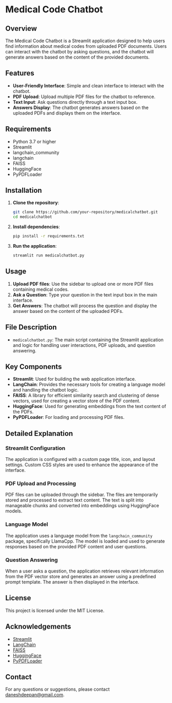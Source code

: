 
# Medical Code Chatbot

## Overview

The Medical Code Chatbot is a Streamlit application designed to help users find information about medical codes from uploaded PDF documents. Users can interact with the chatbot by asking questions, and the chatbot will generate answers based on the content of the provided documents.

## Features

- **User-Friendly Interface**: Simple and clean interface to interact with the chatbot.
- **PDF Upload**: Upload multiple PDF files for the chatbot to reference.
- **Text Input**: Ask questions directly through a text input box.
- **Answers Display**: The chatbot generates answers based on the uploaded PDFs and displays them on the interface.

## Requirements

- Python 3.7 or higher
- Streamlit
- langchain_community
- langchain
- FAISS
- HuggingFace
- PyPDFLoader

## Installation

1. **Clone the repository**:
   ```bash
   git clone https://github.com/your-repository/medicalchatbot.git
   cd medicalchatbot
   ```

2. **Install dependencies**:
   ```bash
   pip install -r requirements.txt
   ```

3. **Run the application**:
   ```bash
   streamlit run medicalchatbot.py
   ```

## Usage

1. **Upload PDF files**: Use the sidebar to upload one or more PDF files containing medical codes.
2. **Ask a Question**: Type your question in the text input box in the main interface.
3. **Get Answers**: The chatbot will process the question and display the answer based on the content of the uploaded PDFs.

## File Description

- `medicalchatbot.py`: The main script containing the Streamlit application and logic for handling user interactions, PDF uploads, and question answering.

## Key Components

- **Streamlit**: Used for building the web application interface.
- **LangChain**: Provides the necessary tools for creating a language model and handling the chatbot logic.
- **FAISS**: A library for efficient similarity search and clustering of dense vectors, used for creating a vector store of the PDF content.
- **HuggingFace**: Used for generating embeddings from the text content of the PDFs.
- **PyPDFLoader**: For loading and processing PDF files.

## Detailed Explanation

### Streamlit Configuration

The application is configured with a custom page title, icon, and layout settings. Custom CSS styles are used to enhance the appearance of the interface.

### PDF Upload and Processing

PDF files can be uploaded through the sidebar. The files are temporarily stored and processed to extract text content. The text is split into manageable chunks and converted into embeddings using HuggingFace models.

### Language Model

The application uses a language model from the `langchain_community` package, specifically LlamaCpp. The model is loaded and used to generate responses based on the provided PDF content and user questions.

### Question Answering

When a user asks a question, the application retrieves relevant information from the PDF vector store and generates an answer using a predefined prompt template. The answer is then displayed in the interface.

## License

This project is licensed under the MIT License.

## Acknowledgements

- [Streamlit](https://streamlit.io/)
- [LangChain](https://github.com/langchain-ai/langchain)
- [FAISS](https://github.com/facebookresearch/faiss)
- [HuggingFace](https://huggingface.co/)
- [PyPDFLoader](https://pypdf2.readthedocs.io/)

## Contact

For any questions or suggestions, please contact daneshdeepan@gmail.com.
